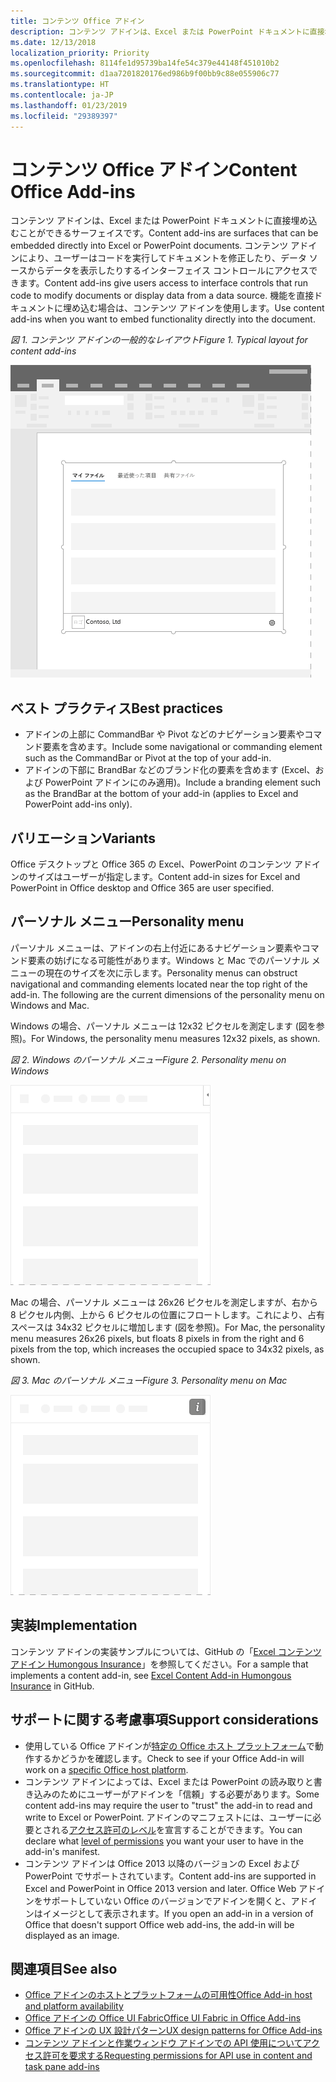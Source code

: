 ```yaml
---
title: コンテンツ Office アドイン
description: コンテンツ アドインは、Excel または PowerPoint ドキュメントに直接埋め込むことができるサーフェイスです。これでは、ユーザーはコードを実行してドキュメントを修正したり、データ ソースからデータを表示したりするインターフェイス コントロールにアクセスできます。
ms.date: 12/13/2018
localization_priority: Priority
ms.openlocfilehash: 8114fe1d95739ba14fe54c379e44148f451010b2
ms.sourcegitcommit: d1aa7201820176ed986b9f00bb9c88e055906c77
ms.translationtype: HT
ms.contentlocale: ja-JP
ms.lasthandoff: 01/23/2019
ms.locfileid: "29389397"
---
```

# <a name="content-office-add-ins"></a><span data-ttu-id="0c98d-103">コンテンツ Office アドイン</span><span class="sxs-lookup"><span data-stu-id="0c98d-103">Content Office Add-ins</span></span>

<span data-ttu-id="0c98d-104">コンテンツ アドインは、Excel または PowerPoint ドキュメントに直接埋め込むことができるサーフェイスです。</span><span class="sxs-lookup"><span data-stu-id="0c98d-104">Content add-ins are surfaces that can be embedded directly into Excel or PowerPoint documents.</span></span> <span data-ttu-id="0c98d-105">コンテンツ アドインにより、ユーザーはコードを実行してドキュメントを修正したり、データ ソースからデータを表示したりするインターフェイス コントロールにアクセスできます。</span><span class="sxs-lookup"><span data-stu-id="0c98d-105">Content add-ins give users access to interface controls that run code to modify documents or display data from a data source.</span></span> <span data-ttu-id="0c98d-106">機能を直接ドキュメントに埋め込む場合は、コンテンツ アドインを使用します。</span><span class="sxs-lookup"><span data-stu-id="0c98d-106">Use content add-ins when you want to embed functionality directly into the document.</span></span>  

<span data-ttu-id="0c98d-107">*図 1. コンテンツ アドインの一般的なレイアウト*</span><span class="sxs-lookup"><span data-stu-id="0c98d-107">*Figure 1. Typical layout for content add-ins*</span></span>

![コンテンツ アドインの一般的なレイアウトを表示する画像の例](../images/overview-with-app-content.png)

## <a name="best-practices"></a><span data-ttu-id="0c98d-109">ベスト プラクティス</span><span class="sxs-lookup"><span data-stu-id="0c98d-109">Best practices</span></span>

- <span data-ttu-id="0c98d-110">アドインの上部に CommandBar や Pivot などのナビゲーション要素やコマンド要素を含めます。</span><span class="sxs-lookup"><span data-stu-id="0c98d-110">Include some navigational or commanding element such as the CommandBar or Pivot at the top of your add-in.</span></span>
- <span data-ttu-id="0c98d-111">アドインの下部に BrandBar などのブランド化の要素を含めます (Excel、および PowerPoint アドインにのみ適用)。</span><span class="sxs-lookup"><span data-stu-id="0c98d-111">Include a branding element such as the BrandBar at the bottom of your add-in (applies to Excel and PowerPoint add-ins only).</span></span>

## <a name="variants"></a><span data-ttu-id="0c98d-112">バリエーション</span><span class="sxs-lookup"><span data-stu-id="0c98d-112">Variants</span></span>

<span data-ttu-id="0c98d-113">Office デスクトップと Office 365 の Excel、PowerPoint のコンテンツ アドインのサイズはユーザーが指定します。</span><span class="sxs-lookup"><span data-stu-id="0c98d-113">Content add-in sizes for Excel and PowerPoint in Office desktop and Office 365 are user specified.</span></span>

## <a name="personality-menu"></a><span data-ttu-id="0c98d-114">パーソナル メニュー</span><span class="sxs-lookup"><span data-stu-id="0c98d-114">Personality menu</span></span>

<span data-ttu-id="0c98d-p102">パーソナル メニューは、アドインの右上付近にあるナビゲーション要素やコマンド要素の妨げになる可能性があります。Windows と Mac でのパーソナル メニューの現在のサイズを次に示します。</span><span class="sxs-lookup"><span data-stu-id="0c98d-p102">Personality menus can obstruct navigational and commanding elements located near the top right of the add-in. The following are the current dimensions of the personality menu on Windows and Mac.</span></span>

<span data-ttu-id="0c98d-117">Windows の場合、パーソナル メニューは 12x32 ピクセルを測定します (図を参照)。</span><span class="sxs-lookup"><span data-stu-id="0c98d-117">For Windows, the personality menu measures 12x32 pixels, as shown.</span></span>

<span data-ttu-id="0c98d-118">*図 2. Windows のパーソナル メニュー*</span><span class="sxs-lookup"><span data-stu-id="0c98d-118">*Figure 2. Personality menu on Windows*</span></span> 

![Windows デスクトップのパーソナル メニューを示す図](../images/personality-menu-win.png)


<span data-ttu-id="0c98d-120">Mac の場合、パーソナル メニューは 26x26 ピクセルを測定しますが、右から 8 ピクセル内側、上から 6 ピクセルの位置にフロートします。これにより、占有スペースは 34x32 ピクセルに増加します (図を参照)。</span><span class="sxs-lookup"><span data-stu-id="0c98d-120">For Mac, the personality menu measures 26x26 pixels, but floats 8 pixels in from the right and 6 pixels from the top, which increases the occupied space to 34x32 pixels, as shown.</span></span>

<span data-ttu-id="0c98d-121">*図 3. Mac のパーソナル メニュー*</span><span class="sxs-lookup"><span data-stu-id="0c98d-121">*Figure 3. Personality menu on Mac*</span></span>

![Mac デスクトップのパーソナル メニューを示す図](../images/personality-menu-mac.png)

## <a name="implementation"></a><span data-ttu-id="0c98d-123">実装</span><span class="sxs-lookup"><span data-stu-id="0c98d-123">Implementation</span></span>

<span data-ttu-id="0c98d-124">コンテンツ アドインの実装サンプルについては、GitHub の「[Excel コンテンツ アドイン Humongous Insurance](https://github.com/OfficeDev/Excel-Content-Add-in-Humongous-Insurance)」を参照してください。</span><span class="sxs-lookup"><span data-stu-id="0c98d-124">For a sample that implements a content add-in, see [Excel Content Add-in Humongous Insurance](https://github.com/OfficeDev/Excel-Content-Add-in-Humongous-Insurance) in GitHub.</span></span>

## <a name="support-considerations"></a><span data-ttu-id="0c98d-125">サポートに関する考慮事項</span><span class="sxs-lookup"><span data-stu-id="0c98d-125">Support considerations</span></span>
- <span data-ttu-id="0c98d-126">使用している Office アドインが[特定の Office ホスト プラットフォーム](https://docs.microsoft.com/office/dev/add-ins/overview/office-add-in-availability)で動作するかどうかを確認します。</span><span class="sxs-lookup"><span data-stu-id="0c98d-126">Check to see if your Office Add-in will work on a [specific Office host platform](https://docs.microsoft.com/office/dev/add-ins/overview/office-add-in-availability).</span></span> 
- <span data-ttu-id="0c98d-127">コンテンツ アドインによっては、Excel または PowerPoint の読み取りと書き込みのためにユーザーがアドインを「信頼」する必要があります。</span><span class="sxs-lookup"><span data-stu-id="0c98d-127">Some content add-ins may require the user to "trust" the add-in to read and write to Excel or PowerPoint.</span></span> <span data-ttu-id="0c98d-128">アドインのマニフェストには、ユーザーに必要とされる[アクセス許可のレベル](https://docs.microsoft.com/office/dev/add-ins/develop/requesting-permissions-for-api-use-in-content-and-task-pane-add-ins)を宣言することができます。</span><span class="sxs-lookup"><span data-stu-id="0c98d-128">You can declare what [level of permissions](https://docs.microsoft.com/office/dev/add-ins/develop/requesting-permissions-for-api-use-in-content-and-task-pane-add-ins) you want your user to have in the add-in's manifest.</span></span>  
- <span data-ttu-id="0c98d-129">コンテンツ アドインは Office 2013 以降のバージョンの Excel および PowerPoint でサポートされています。</span><span class="sxs-lookup"><span data-stu-id="0c98d-129">Content add-ins are supported in Excel and PowerPoint in Office 2013 version and later.</span></span> <span data-ttu-id="0c98d-130">Office Web アドインをサポートしていない Office のバージョンでアドインを開くと、アドインはイメージとして表示されます。</span><span class="sxs-lookup"><span data-stu-id="0c98d-130">If you open an add-in in a version of Office that doesn't support Office web add-ins, the add-in will be displayed as an image.</span></span>

## <a name="see-also"></a><span data-ttu-id="0c98d-131">関連項目</span><span class="sxs-lookup"><span data-stu-id="0c98d-131">See also</span></span>
- [<span data-ttu-id="0c98d-132">Office アドインのホストとプラットフォームの可用性</span><span class="sxs-lookup"><span data-stu-id="0c98d-132">Office Add-in host and platform availability</span></span>](https://docs.microsoft.com/office/dev/add-ins/overview/office-add-in-availability)
- [<span data-ttu-id="0c98d-133">Office アドインの Office UI Fabric</span><span class="sxs-lookup"><span data-stu-id="0c98d-133">Office UI Fabric in Office Add-ins</span></span>](https://docs.microsoft.com/office/dev/add-ins/design/office-ui-fabric) 
- [<span data-ttu-id="0c98d-134">Office アドインの UX 設計パターン</span><span class="sxs-lookup"><span data-stu-id="0c98d-134">UX design patterns for Office Add-ins</span></span>](https://docs.microsoft.com/office/dev/add-ins/design/ux-design-pattern-templates)
- [<span data-ttu-id="0c98d-135">コンテンツ アドインと作業ウィンドウ アドインでの API 使用についてアクセス許可を要求する</span><span class="sxs-lookup"><span data-stu-id="0c98d-135">Requesting permissions for API use in content and task pane add-ins</span></span>](https://docs.microsoft.com/office/dev/add-ins/develop/requesting-permissions-for-api-use-in-content-and-task-pane-add-ins)
